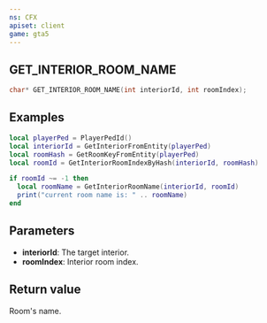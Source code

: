 ```yaml
---
ns: CFX
apiset: client
game: gta5
---
```

## GET_INTERIOR_ROOM_NAME

```c
char* GET_INTERIOR_ROOM_NAME(int interiorId, int roomIndex);
```

## Examples

```lua
local playerPed = PlayerPedId()
local interiorId = GetInteriorFromEntity(playerPed)
local roomHash = GetRoomKeyFromEntity(playerPed)
local roomId = GetInteriorRoomIndexByHash(interiorId, roomHash)

if roomId ~= -1 then
  local roomName = GetInteriorRoomName(interiorId, roomId)
  print("current room name is: " .. roomName)
end
```

## Parameters
* **interiorId**: The target interior.
* **roomIndex**: Interior room index.

## Return value
Room's name.
